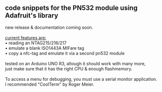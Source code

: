 ## code snippets for the PN532 module using Adafruit's library

new release & documentation coming soon.<br>
<br>
<ins>current features are: </ins> <br>
• reading an NTAG215/216/217<br>
• emulate a blank ISO1443A MIFare tag<br>
• copy a nfc-tag and emulate it via a second pn532 module<br>
<br>
tested on an Arduino UNO R3, altough it should work with many more,<br> just make sure that it has the right CPU & enough flashmemory.<br>  
To access a menu for debugging, you must use a serial monitor application.<br> I recommended "CoolTerm" by Roger Meier.
